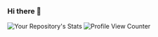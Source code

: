 ### Hi there 👋

<!--
**cekil/cekil** is a ✨ _special_ ✨ repository because its `README.md` (this file) appears on your GitHub profile.

Here are some ideas to get you started:

- 🔭 I’m currently working on ...
- 🌱 I’m currently learning ...
- 👯 I’m looking to collaborate on ...
- 🤔 I’m looking for help with ...
- 💬 Ask me about ...
- 📫 How to reach me: ...
- 😄 Pronouns: ...
- ⚡ Fun fact: ...
-->

<!--![Your Repository's Stats](https://github-readme-stats.vercel.app/api?username=cekil&show_icons=true) -->
![Your Repository's Stats](https://github-readme-stats.vercel.app/api/top-langs/?username=cekil)
![Profile View Counter](https://komarev.com/ghpvc/?username=cekil)
